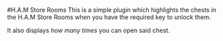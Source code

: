 #H.A.M Store Rooms
This is a simple plugin which highlights the chests in the H.A.M Store Rooms when you have the required key to unlock them.

It also displays *how many times* you can open said chest.